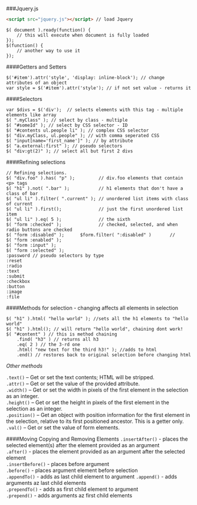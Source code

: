 ###Jquery.js
```HTML
<script src="jquery.js"></script> // load Jquery
```
```JS
$( document ).ready(function() {
    // this will execute when document is fully loaded
});
$(function() {
    // another way to use it
});
```
####Getters and Setters
```JS
$('#item').attr('style', 'display: inline-block'); // change attributes of an object
var style = $('#item').attr('style'); // if not set value - returns it
```
####Selectors
```JS
var $divs = $('div');  // selects elements with this tag - multiple elements like array
$( ".myClass" ); // select by class - multiple
$( "#someId" ); // select by CSS selector - ID
$( "#contents ul.people li" ); // complex CSS selector
$( "div.myClass, ul.people" ); // with comma seperated CSS
$( "input[name='first_name']" ); // by attribute
$( "a.external:first" ); // pseudo selectors
$( "div:gt(2)" ); // select all but first 2 divs
```
####Refining selections
```JS
// Refining selections.
$( "div.foo" ).has( "p" );         // div.foo elements that contain <p> tags
$( "h1" ).not( ".bar" );           // h1 elements that don't have a class of bar
$( "ul li" ).filter( ".current" ); // unordered list items with class of current
$( "ul li" ).first();              // just the first unordered list item
$( "ul li" ).eq( 5 );              // the sixth
$( "form :checked" );              // checked, selected, and when radio buttons are checked
$( "form :disabled" );      $form.filter( ":disabled" )       // 
$( "form :enabled" );
$( "form :input" );
$( "form :selected" );
:password // pseudo selectors by type
:reset
:radio
:text
:submit
:checkbox
:button
:image
:file
```
####Methods for selection - changing affects all elements in selection
```JS
$( "h1" ).html( "hello world" ); //sets all the h1 elements to "hello world"
$( "h1" ).html(); // will return "hello world", chaining dont work!
$( "#content" ) // this is method chaining
    .find( "h3" ) // returns all h3
    .eq( 2 ) // the 3-rd one
    .html( "new text for the third h3!" ); //adds to html
    .end() // restores back to original selection before changing html
```
*Other methods*

```.text()``` – Get or set the text contents; HTML will be stripped.  
```.attr()``` – Get or set the value of the provided attribute.  
```.width()``` – Get or set the width in pixels of the first element in the selection as an integer.  
```.height()``` – Get or set the height in pixels of the first element in the selection as an integer.  
```.position()``` – Get an object with position information for the first element in the selection, relative to its first positioned ancestor. This is a getter only.  
```.val()``` – Get or set the value of form elements.  

####Moving Copying and Removing Elements
```.insertAfter()``` - places the selected element(s) after the element provided as an argument  
```.after()``` - places the element provided as an argument after the selected element  
```.insertBefore()``` - places before argument  
```.before()``` - places argument element before selection  
```.appendTo()``` - adds as last child element to argument
```.append()``` - adds arguments az last child elements  
```.prependTo()``` - adds as first child element to argument  
```.prepend()``` - adds arguments az first child elements  

